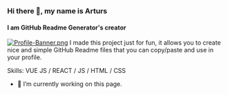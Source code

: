 ### Hi there 👋, my name is Arturs
#### I am GitHub Readme Generator's creator
[![Profile-Banner.png](https://i.postimg.cc/nc3pZQq6/Profile-Banner.png)](https://postimg.cc/YhLJz0n3)
I made this project just for fun, it allows you to create nice and simple GitHub Readme files that you can copy/paste and use in your profile.

Skills: VUE JS / REACT / JS / HTML / CSS

- 🔭 I’m currently working on this page. 




